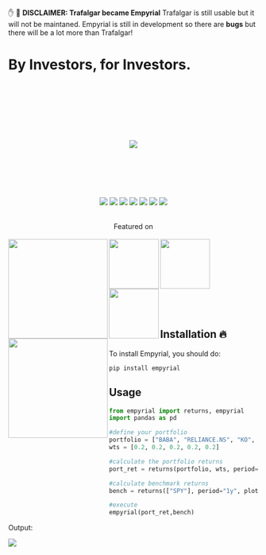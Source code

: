 ✋ 🛑 **DISCLAIMER: Trafalgar became Empyrial**
Trafalgar is still usable but it will not be maintaned. Empyrial is still in development so there are **bugs** but there will be a lot more than Trafalgar!

# By Investors, for Investors.
<br><br><br><br><br><br>
<div align="center">
<img src="https://i.ibb.co/RjLg9VV/logo.png"/>
<br><br><br><br><br><br>
  
![](https://img.shields.io/badge/Users-1.9k-brightgreen)
![](https://img.shields.io/badge/license-MIT-blue)
![](https://img.shields.io/badge/flow%20level-A++-brightgreen)
![](https://img.shields.io/badge/language-python🐍-blue)
![](https://img.shields.io/badge/views-+11k-red)
![](https://img.shields.io/badge/activity-8.8/10-yellow)
![](https://camo.githubusercontent.com/97d4586afa582b2dcec2fa8ed7c84d02977a21c2dd1578ade6d48ed82296eb10/68747470733a2f2f6261646765732e66726170736f66742e636f6d2f6f732f76312f6f70656e2d736f757263652e7376673f763d313033)

<br>
Featured on
<br><br>

<img align="left" src="https://www.libhunt.com/assets/logo/logo-og-12f445719d17ec887b4f67216c07a38850ebfbc93ed81fa8b3bbb338d63a7adb.png" width="200"/>
<img align="left" src="https://cdn-images-1.medium.com/max/1200/1*NHYVDHC_WbdaUicoYyJFrA.png" width="100"/>
<img align="left" src="https://cdn-images-1.medium.com/max/1200/1*yAqDFIFA5F_NXalOJKz4TA.png" width="100"/>
<img align="left"src="https://pychina.org/img/pycon.png" width="100"/><br><br>
<img align="left"src="https://i.ibb.co/r4ZzyLQ/Capture.jpg" width="200"/>
</div>



<br><br><br><br><br><br>

## Installation 🔥

To install Empyrial, you should do:

```
pip install empyrial
```

## Usage 
```py
from empyrial import returns, empyrial
import pandas as pd

#define your portfolio
portfolio = ["BABA", "RELIANCE.NS", "KO", "^DJI","^IXIC"]
wts = [0.2, 0.2, 0.2, 0.2, 0.2]

#calculate the portfolio returns
port_ret = returns(portfolio, wts, period="1y", plot=False)

#calculate benchmark returns
bench = returns(["SPY"], period="1y", plot=False)

#execute
empyrial(port_ret,bench)
```

Output:

 <img src="https://i.ibb.co/1JS42qK/pic.png"/>





